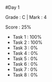 #Day 1

Grade : C | Mark : 4

Score : 25%

- Task 1 : 100%
- Task 2 : 100%
- Task 3 : 0%
- Task 4 : 0%
- Task 5 : 0%
- Task 6 : 0%
- Task 7 : 0%
- Task 8 : 0%
